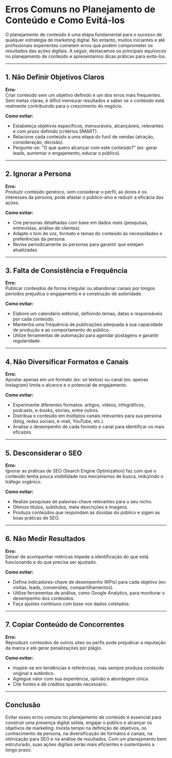 
# Erros Comuns no Planejamento de Conteúdo e Como Evitá-los

O planejamento de conteúdo é uma etapa fundamental para o sucesso de qualquer estratégia de marketing digital. No entanto, muitos iniciantes e até profissionais experientes cometem erros que podem comprometer os resultados das ações digitais. A seguir, destacamos os principais equívocos no planejamento de conteúdo e apresentamos dicas práticas para evitá-los.

---

## 1. Não Definir Objetivos Claros

**Erro:**  
Criar conteúdo sem um objetivo definido é um dos erros mais frequentes. Sem metas claras, é difícil mensurar resultados e saber se o conteúdo está realmente contribuindo para o crescimento do negócio.

**Como evitar:**  
- Estabeleça objetivos específicos, mensuráveis, alcançáveis, relevantes e com prazo definido (critérios SMART).
- Relacione cada conteúdo a uma etapa do funil de vendas (atração, consideração, decisão).
- Pergunte-se: “O que quero alcançar com este conteúdo?” (ex: gerar leads, aumentar o engajamento, educar o público).

---

## 2. Ignorar a Persona

**Erro:**  
Produzir conteúdo genérico, sem considerar o perfil, as dores e os interesses da persona, pode afastar o público-alvo e reduzir a eficácia das ações.

**Como evitar:**  
- Crie personas detalhadas com base em dados reais (pesquisas, entrevistas, análise de clientes).
- Adapte o tom de voz, formato e temas do conteúdo às necessidades e preferências da persona.
- Revise periodicamente as personas para garantir que estejam atualizadas.

---

## 3. Falta de Consistência e Frequência

**Erro:**  
Publicar conteúdos de forma irregular ou abandonar canais por longos períodos prejudica o engajamento e a construção de autoridade.

**Como evitar:**  
- Elabore um calendário editorial, definindo temas, datas e responsáveis por cada conteúdo.
- Mantenha uma frequência de publicações adequada à sua capacidade de produção e ao comportamento do público.
- Utilize ferramentas de automação para agendar postagens e garantir regularidade.

---

## 4. Não Diversificar Formatos e Canais

**Erro:**  
Apostar apenas em um formato (ex: só textos) ou canal (ex: apenas Instagram) limita o alcance e o potencial de engajamento.

**Como evitar:**  
- Experimente diferentes formatos: artigos, vídeos, infográficos, podcasts, e-books, stories, entre outros.
- Distribua o conteúdo em múltiplos canais relevantes para sua persona (blog, redes sociais, e-mail, YouTube, etc.).
- Analise o desempenho de cada formato e canal para identificar os mais eficazes.

---

## 5. Desconsiderar o SEO

**Erro:**  
Ignorar as práticas de SEO (Search Engine Optimization) faz com que o conteúdo tenha pouca visibilidade nos mecanismos de busca, reduzindo o tráfego orgânico.

**Como evitar:**  
- Realize pesquisas de palavras-chave relevantes para o seu nicho.
- Otimize títulos, subtítulos, meta descrições e imagens.
- Produza conteúdos que respondam às dúvidas do público e sigam as boas práticas de SEO.

---

## 6. Não Medir Resultados

**Erro:**  
Deixar de acompanhar métricas impede a identificação do que está funcionando e do que precisa ser ajustado.

**Como evitar:**  
- Defina indicadores-chave de desempenho (KPIs) para cada objetivo (ex: visitas, leads, conversões, compartilhamentos).
- Utilize ferramentas de análise, como Google Analytics, para monitorar o desempenho dos conteúdos.
- Faça ajustes contínuos com base nos dados coletados.

---

## 7. Copiar Conteúdo de Concorrentes

**Erro:**  
Reproduzir conteúdos de outros sites ou perfis pode prejudicar a reputação da marca e até gerar penalizações por plágio.

**Como evitar:**  
- Inspire-se em tendências e referências, mas sempre produza conteúdo original e autêntico.
- Agregue valor com sua experiência, opinião e abordagem única.
- Cite fontes e dê créditos quando necessário.

---

## Conclusão

Evitar esses erros comuns no planejamento de conteúdo é essencial para construir uma presença digital sólida, engajar o público e alcançar os objetivos de marketing. Invista tempo na definição de objetivos, no conhecimento da persona, na diversificação de formatos e canais, na otimização para SEO e na análise de resultados. Com um planejamento bem estruturado, suas ações digitais serão mais eficientes e sustentáveis a longo prazo.
```
